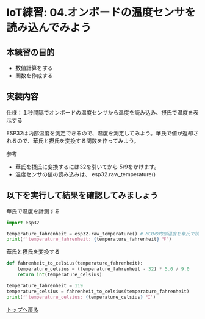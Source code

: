# IoT練習: 04.オンボードの温度センサを読み込んでみよう

## 本練習の目的

- 数値計算をする
- 関数を作成する

## 実装内容

仕様：１秒間隔でオンボードの温度センサから温度を読み込み、摂氏で温度を表示する

ESP32は内部温度を測定できるので、温度を測定してみよう。華氏で値が返却されるので、華氏と摂氏を変換する関数を作ってみよう。

参考

- 華氏を摂氏に変換するには32を引いてから 5/9をかけます。
- 温度センサの値の読み込みは、 esp32.raw_temperature()

## 以下を実行して結果を確認してみましょう

華氏で温度を計測する

```python
import esp32

temperature_fahrenheit = esp32.raw_temperature() # MCUの内部温度を華氏で読み取る
print(f'temperature_fahrenheit: {temperature_fahrenheit} ℉')
```

華氏と摂氏を変換する

```python
def fahrenheit_to_celsius(temperature_fahrenheit):
    temperature_celsius = (temperature_fahrenheit - 32) * 5.0 / 9.0
    return int(temperature_celsius)

temperature_fahrenheit = 119
temperature_celsius = fahrenheit_to_celsius(temperature_fahrenheit)
print(f'temperature_celsius: {temperature_celsius} ℃')
```

[トップへ戻る](../README.md)
